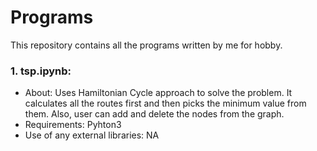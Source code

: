 # Programs
This repository contains all the programs written by me for hobby.

### 1. tsp.ipynb: 
* About: Uses Hamiltonian Cycle approach to solve the problem. It calculates all the routes first and then picks the minimum value from them. Also, user can add and delete the nodes from the graph.
* Requirements: Pyhton3
* Use of any external libraries: NA

